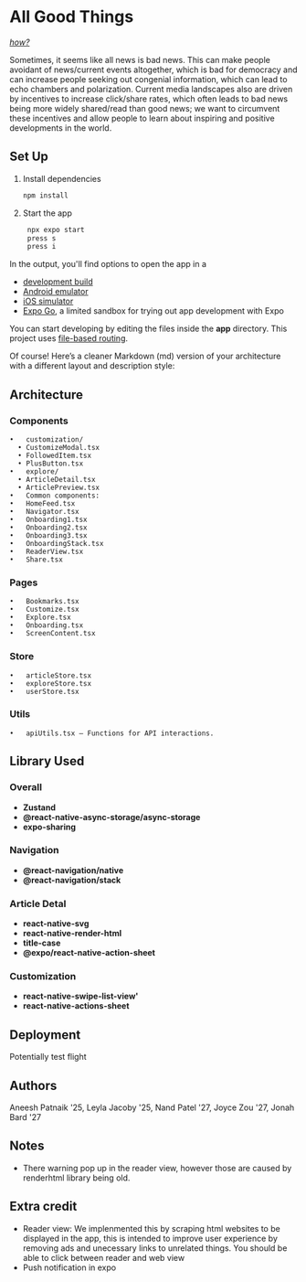 # All Good Things

[*how?*](https://help.github.com/articles/about-readmes/#relative-links-and-image-paths-in-readme-files)

Sometimes, it seems like all news is bad news. This can make people avoidant of news/current events altogether, which is bad for democracy and can increase people seeking out congenial information, which can lead to echo chambers and polarization. Current media landscapes also are driven by incentives to increase click/share rates, which often leads to bad news being more widely shared/read than good news; we want to circumvent these incentives and allow people to learn about inspiring and positive developments in the world.

## Set Up
1. Install dependencies

   ```bash
   npm install
   ```

2. Start the app

   ```bash
    npx expo start
    press s
    press i
   ```

In the output, you'll find options to open the app in a

- [development build](https://docs.expo.dev/develop/development-builds/introduction/)
- [Android emulator](https://docs.expo.dev/workflow/android-studio-emulator/)
- [iOS simulator](https://docs.expo.dev/workflow/ios-simulator/)
- [Expo Go](https://expo.dev/go), a limited sandbox for trying out app development with Expo

You can start developing by editing the files inside the **app** directory. This project uses [file-based routing](https://docs.expo.dev/router/introduction).


Of course! Here’s a cleaner Markdown (md) version of your architecture with a different layout and description style:

## Architecture

### Components
	•	customization/
      •	CustomizeModal.tsx 
      •	FollowedItem.tsx
      •	PlusButton.tsx 
	•	explore/
      •	ArticleDetail.tsx 
      •	ArticlePreview.tsx 
	•	Common components:
	•	HomeFeed.tsx
	•	Navigator.tsx
	•	Onboarding1.tsx
	•	Onboarding2.tsx
	•	Onboarding3.tsx
	•	OnboardingStack.tsx 
	•	ReaderView.tsx 
	•	Share.tsx 

### Pages
	•	Bookmarks.tsx
	•	Customize.tsx
	•	Explore.tsx
	•	Onboarding.tsx
	•	ScreenContent.tsx
### Store
	•	articleStore.tsx 
	•	exploreStore.tsx 
	•	userStore.tsx 

### Utils
	•	apiUtils.tsx — Functions for API interactions.

## Library Used

### Overall
- **Zustand**
- **@react-native-async-storage/async-storage**  
- **expo-sharing**
### Navigation
- **@react-navigation/native**  
- **@react-navigation/stack**  
### Article Detal
- **react-native-svg**  
- **react-native-render-html**  
- **title-case**  
- **@expo/react-native-action-sheet**
### Customization
- **react-native-swipe-list-view'**
- **react-native-actions-sheet**

## Deployment

Potentially test flight

## Authors

Aneesh Patnaik '25, Leyla Jacoby '25, Nand Patel '27, Joyce Zou '27, Jonah Bard '27

## Notes
- There warning pop up in the reader view, however those are caused by renderhtml library being old. 

## Extra credit
- Reader view: We implenmented this by scraping html websites to be displayed in the app, this is intended to improve user experience by removing ads and unecessary links to unrelated things. You should be able to click between reader and web view
- Push notification in expo 
